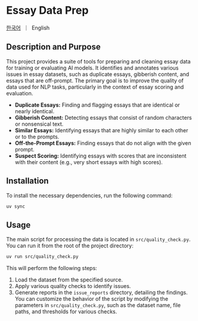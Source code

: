 # Essay Data Prep

<p align="left">
    <a href="readme.ko.md">한국어</a>&nbsp ｜ &nbspEnglish&nbsp
</p>

## Description and Purpose

This project provides a suite of tools for preparing and cleaning essay data for training or evaluating AI models. It identifies and annotates various issues in essay datasets, such as duplicate essays, gibberish content, and essays that are off-prompt. The primary goal is to improve the quality of data used for NLP tasks, particularly in the context of essay scoring and evaluation.

-   **Duplicate Essays:** Finding and flagging essays that are identical or nearly identical.
-   **Gibberish Content:** Detecting essays that consist of random characters or nonsensical text.
-   **Similar Essays:** Identifying essays that are highly similar to each other or to the prompts.
-   **Off-the-Prompt Essays:** Finding essays that do not align with the given prompt.
-   **Suspect Scoring:** Identifying essays with scores that are inconsistent with their content (e.g., very short essays with high scores).

## Installation

To install the necessary dependencies, run the following command:

```bash
uv sync
```

## Usage

The main script for processing the data is located in `src/quality_check.py`. You can run it from the root of the project directory:

```bash
uv run src/quality_check.py
```

This will perform the following steps:
1.  Load the dataset from the specified source.
2.  Apply various quality checks to identify issues.
3.  Generate reports in the `issue_reports` directory, detailing the findings.
You can customize the behavior of the script by modifying the parameters in `src/quality_check.py`, such as the dataset name, file paths, and thresholds for various checks.

